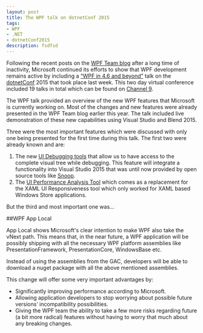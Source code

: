 ```yaml
---
layout: post
title: The WPF talk on dotnetConf 2015
tags: 
- WPF
- .NET
- dotnetConf2015
description: fsdfsd
---
```


Following the recent posts on the [WPF Team blog](http://blogs.msdn.com/b/wpf/) after a long time of inactivity,  Microsoft continued its efforts to show that WPF development remains active by including  a [“WPF in 4.6 and beyond”](http://channel9.msdn.com/Events/dotnetConf/2015/WPF-in-46-and-beyond) talk on the [dotnetConf](http://www.dotnetconf.net/) 2015 that took place last week. This two day virtual conference included 19 talks in total which can be found on [Channel 9](http://channel9.msdn.com/Events/dotnetConf/2015).

The WPF talk provided an overview of the new WPF features that Microsoft is currently working on. Most of the changes and new features were already presented in the WPF Team blog earlier this year. The talk included live demonstration of these new capabilities using Visual Studio and Blend 2015.

Three were the most important features which were discussed with only one being presented for the first time during this talk. The first two were already known and are:

1. The new [UI Debugging tools](http://blogs.msdn.com/b/wpf/archive/2015/02/24/expanding-wpf-for-ui-debugging.aspx) that allow us to have access to the complete visual tree while debugging. This feature will integrate a functionality into Visual Studio 2015 that was until now provided by open source tools like [Snoop](https://snoopwpf.codeplex.com/). 
2. The [UI Performance Analysis Tool](http://blogs.msdn.com/b/wpf/archive/2015/01/16/new-ui-performance-analysis-tool-for-wpf-applications.aspx) which comes as a replacement for the XAML UI
Responsiveness tool which only worked for XAML based Windows Store applications. 

But the third and most important one was…

##WPF App Local

App Local shows Microsoft's clear intention to make WPF also take the vNext path.  This means that, in the near future, a WPF application will be possibly shipping with all the necessary WPF platform assemblies like PresentationFramework, PresentationCore, WindowsBase etc.

Instead of using the assemblies from the GAC, developers will be able to download a nuget package with all the above mentioned assemblies. 

This change will offer some very important advantages by:

 - Significantly improving performance according to Microsoft.
 - Allowing application developers to stop worrying about possible future versions’ incompatibility possibilities.
 - Giving the WPF team the ability to take a few more risks regarding future (a bit more radical) features without having to worry that much about any breaking changes.
